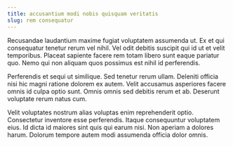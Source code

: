 ```yaml
---
title: accusantium modi nobis quisquam veritatis
slug: rem consequatur
---
```


Recusandae laudantium maxime fugiat voluptatem assumenda ut. Ex et qui consequatur tenetur rerum vel nihil. Vel odit debitis suscipit qui id ut et velit temporibus. Placeat sapiente facere rem totam libero sunt eaque pariatur quo. Nemo qui non aliquam quos possimus est nihil id perferendis.

Perferendis et sequi ut similique. Sed tenetur rerum ullam. Deleniti officia nisi hic magni ratione dolorem ex autem. Velit accusamus asperiores facere omnis id culpa optio sunt. Omnis omnis sed debitis rerum et ab. Deserunt voluptate rerum natus cum.

Velit voluptates nostrum alias voluptas enim reprehenderit optio. Consectetur inventore esse perferendis. Itaque consequuntur voluptatem eius. Id dicta id maiores sint quis qui earum nisi. Non aperiam a dolores harum. Dolorum tempore autem modi assumenda officia dolor omnis.
